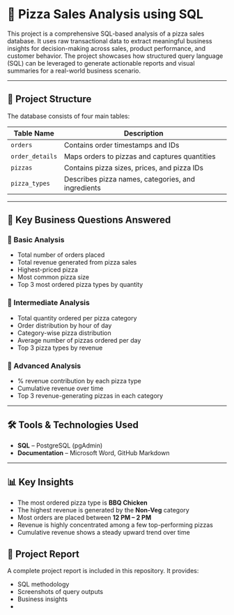 # 🍕 Pizza Sales Analysis using SQL

This project is a comprehensive SQL-based analysis of a pizza sales database. It uses raw transactional data to extract meaningful business insights for decision-making across sales, product performance, and customer behavior. The project showcases how structured query language (SQL) can be leveraged to generate actionable reports and visual summaries for a real-world business scenario.

---

## 📂 Project Structure

The database consists of four main tables:

| Table Name     | Description                                       |
|----------------|---------------------------------------------------|
| `orders`       | Contains order timestamps and IDs                |
| `order_details`| Maps orders to pizzas and captures quantities    |
| `pizzas`       | Contains pizza sizes, prices, and pizza IDs      |
| `pizza_types`  | Describes pizza names, categories, and ingredients |

---

## 🎯 Key Business Questions Answered

### 🔹 Basic Analysis
- Total number of orders placed  
- Total revenue generated from pizza sales  
- Highest-priced pizza  
- Most common pizza size  
- Top 3 most ordered pizza types by quantity  

### 🔹 Intermediate Analysis
- Total quantity ordered per pizza category  
- Order distribution by hour of day  
- Category-wise pizza distribution  
- Average number of pizzas ordered per day  
- Top 3 pizza types by revenue  

### 🔹 Advanced Analysis
- % revenue contribution by each pizza type  
- Cumulative revenue over time  
- Top 3 revenue-generating pizzas in each category  

---

## 🛠️ Tools & Technologies Used

- **SQL** – PostgreSQL (pgAdmin)
- **Documentation** – Microsoft Word, GitHub Markdown

---

## 📊 Key Insights

- The most ordered pizza type is **BBQ Chicken**  
- The highest revenue is generated by the **Non-Veg** category  
- Most orders are placed between **12 PM – 2 PM**  
- Revenue is highly concentrated among a few top-performing pizzas  
- Cumulative revenue shows a steady upward trend over time  


## 📄 Project Report

A complete project report is included in this repository. It provides:
- SQL methodology
- Screenshots of query outputs
- Business insights
- 



